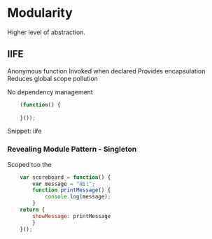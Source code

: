 # Modularity

Higher level of abstraction.

## IIFE

Anonymous function
Invoked when declared
Provides encapsulation
Reduces global scope pollution

No dependency management

```Javascript
	(function() {
		
	}());
```

Snippet: iife

### Revealing Module Pattern - Singleton

Scoped too the 
```Javascript
	var scoreboard = function() {
		var message = "Hi!";
		function printMessage() {
			console.log(message);
		}
	return {
		showMessage: printMessage
		}
	}();
```
